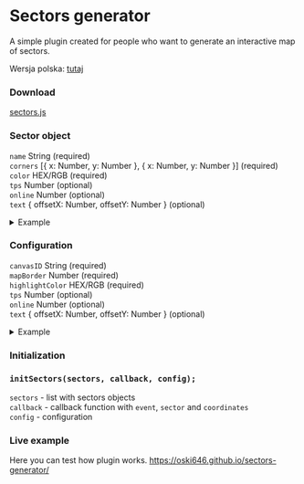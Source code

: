 # Sectors generator
A simple plugin created for people who want to generate an interactive map of sectors.

Wersja polska: [tutaj](https://github.com/oski646/sectors-generator/blob/main/README.pl.md)

### Download
[sectors.js](https://raw.githubusercontent.com/oski646/sectors-generator/main/sectors.js)

### Sector object

`name` String (required)\
`corners` [{ x: Number, y: Number }, { x: Number, y: Number }] (required)\
`color` HEX/RGB (required)\
`tps` Number (optional)\
`online` Number (optional)\
`text` { offsetX: Number, offsetY: Number } (optional)

<details>
    <summary>Example</summary>
    <p>

    {
        name: "S1",
        corners: [{ x: -1500, y: -1500 }, { x: -225, y: 150 }],
        color: 'rgba(0, 0, 0, 0.75)',
        tps: 19.98,
        online: 152,
        text: {
            offsetX: -19,
            offsetY: 4
        }
    }
</details>

### Configuration

`canvasID` String (required)\
`mapBorder` Number (required)\
`highlightColor` HEX/RGB (required)\
`tps` Number (optional)\
`online` Number (optional)\
`text` { offsetX: Number, offsetY: Number } (optional)

<details>
    <summary>Example</summary>
    <p>
    
    {
        canvasID: "sectors",
        mapBorder: 3000,
        highlightColor: 'rgba(255, 255, 255, 0.25)',
    }
</details>

### Initialization
### `initSectors(sectors, callback, config);`

`sectors` - list with sectors objects\
`callback` - callback function with `event`, `sector` and `coordinates`\
`config` - configuration

### Live example
Here you can test how plugin works. https://oski646.github.io/sectors-generator/
